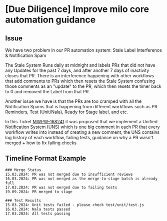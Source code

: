 # [Due Diligence] Improve milo core automation guidance

## Issue
We have two problem in our PR automation system: Stale Label Interference & Notification Spam

The Stale System Runs daily at midnight and labels PRs that did not have any Updates for the past 7 days, and after another 7 days of inactivity closes that PR. There is an interference happening with other workflows that add comments to PRs which then resets the Stale System confusing those comments as an "update" to the PR, which then resets the timer back to 0 and removed the Label from that PR.

Another issue we have is that the PRs are too cramped with all the Notification Spams that is happening from different workflows such as PR Reminders, Test (Unit/Nala), Ready for Stage label, and etc. 

In this Ticket [MWPW-168241](https://jira.corp.adobe.com/browse/MWPW-168241) it was proposed that we implement a Unified Notification System (UNS) which is one big comment in each PR that every workflow writes into instead of creating a new comment, the UNS contains log history of each workflow, failing tests, guidance on why a PR wasn't merged + how to fix failing checks


## Timeline Format Example
```
### Merge Status
15.03.2024: PR was not merged due to insufficient reviews
16.03.2024: PR was not merged as the merge-to-stage batch is already full
17.03.2024: PR was not merged due to failing tests
19.09.2024: PR merged to stage

### Test Results
15.03.2024: Unit tests failed - please check test/unit/test.js
16.03.2024: Nala tests passed
17.03.2024: All tests passing
```
